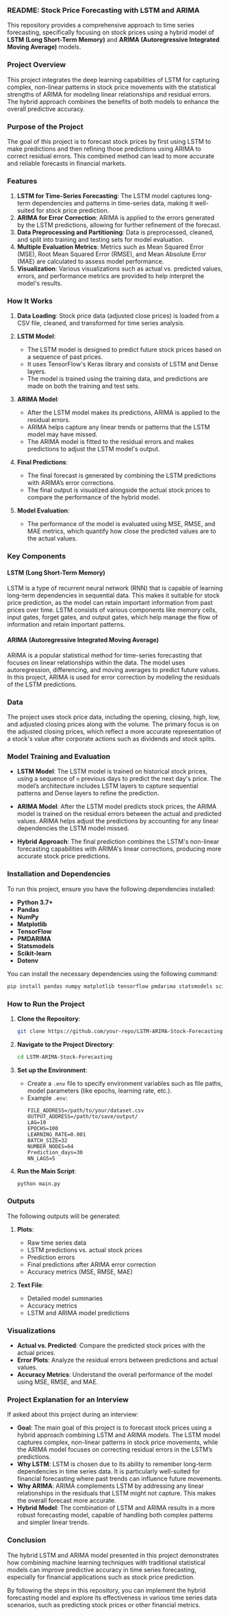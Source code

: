 ### **README: Stock Price Forecasting with LSTM and ARIMA**

This repository provides a comprehensive approach to time series forecasting, specifically focusing on stock prices using a hybrid model of **LSTM (Long Short-Term Memory)** and **ARIMA (Autoregressive Integrated Moving Average)** models. 

### **Project Overview**
This project integrates the deep learning capabilities of LSTM for capturing complex, non-linear patterns in stock price movements with the statistical strengths of ARIMA for modeling linear relationships and residual errors. The hybrid approach combines the benefits of both models to enhance the overall predictive accuracy.

### **Purpose of the Project**
The goal of this project is to forecast stock prices by first using LSTM to make predictions and then refining those predictions using ARIMA to correct residual errors. This combined method can lead to more accurate and reliable forecasts in financial markets.

### **Features**
1. **LSTM for Time-Series Forecasting**: The LSTM model captures long-term dependencies and patterns in time-series data, making it well-suited for stock price prediction.
2. **ARIMA for Error Correction**: ARIMA is applied to the errors generated by the LSTM predictions, allowing for further refinement of the forecast.
3. **Data Preprocessing and Partitioning**: Data is preprocessed, cleaned, and split into training and testing sets for model evaluation.
4. **Multiple Evaluation Metrics**: Metrics such as Mean Squared Error (MSE), Root Mean Squared Error (RMSE), and Mean Absolute Error (MAE) are calculated to assess model performance.
5. **Visualization**: Various visualizations such as actual vs. predicted values, errors, and performance metrics are provided to help interpret the model's results.

### **How It Works**
1. **Data Loading**: Stock price data (adjusted close prices) is loaded from a CSV file, cleaned, and transformed for time series analysis.
   
2. **LSTM Model**:
   - The LSTM model is designed to predict future stock prices based on a sequence of past prices.
   - It uses TensorFlow's Keras library and consists of LSTM and Dense layers.
   - The model is trained using the training data, and predictions are made on both the training and test sets.

3. **ARIMA Model**:
   - After the LSTM model makes its predictions, ARIMA is applied to the residual errors.
   - ARIMA helps capture any linear trends or patterns that the LSTM model may have missed.
   - The ARIMA model is fitted to the residual errors and makes predictions to adjust the LSTM model's output.

4. **Final Predictions**:
   - The final forecast is generated by combining the LSTM predictions with ARIMA’s error corrections.
   - The final output is visualized alongside the actual stock prices to compare the performance of the hybrid model.

5. **Model Evaluation**:
   - The performance of the model is evaluated using MSE, RMSE, and MAE metrics, which quantify how close the predicted values are to the actual values.

### **Key Components**
#### **LSTM (Long Short-Term Memory)**
LSTM is a type of recurrent neural network (RNN) that is capable of learning long-term dependencies in sequential data. This makes it suitable for stock price prediction, as the model can retain important information from past prices over time. LSTM consists of various components like memory cells, input gates, forget gates, and output gates, which help manage the flow of information and retain important patterns.

#### **ARIMA (Autoregressive Integrated Moving Average)**
ARIMA is a popular statistical method for time-series forecasting that focuses on linear relationships within the data. The model uses autoregression, differencing, and moving averages to predict future values. In this project, ARIMA is used for error correction by modeling the residuals of the LSTM predictions.

### **Data**
The project uses stock price data, including the opening, closing, high, low, and adjusted closing prices along with the volume. The primary focus is on the adjusted closing prices, which reflect a more accurate representation of a stock's value after corporate actions such as dividends and stock splits.

### **Model Training and Evaluation**
- **LSTM Model**: The LSTM model is trained on historical stock prices, using a sequence of `n` previous days to predict the next day's price. The model’s architecture includes LSTM layers to capture sequential patterns and Dense layers to refine the prediction.
  
- **ARIMA Model**: After the LSTM model predicts stock prices, the ARIMA model is trained on the residual errors between the actual and predicted values. ARIMA helps adjust the predictions by accounting for any linear dependencies the LSTM model missed.

- **Hybrid Approach**: The final prediction combines the LSTM's non-linear forecasting capabilities with ARIMA's linear corrections, producing more accurate stock price predictions.

### **Installation and Dependencies**
To run this project, ensure you have the following dependencies installed:
- **Python 3.7+**
- **Pandas**
- **NumPy**
- **Matplotlib**
- **TensorFlow**
- **PMDARIMA**
- **Statsmodels**
- **Scikit-learn**
- **Dotenv**

You can install the necessary dependencies using the following command:
```bash
pip install pandas numpy matplotlib tensorflow pmdarima statsmodels scikit-learn python-dotenv
```

### **How to Run the Project**
1. **Clone the Repository**:
   ```bash
   git clone https://github.com/your-repo/LSTM-ARIMA-Stock-Forecasting.git
   ```
2. **Navigate to the Project Directory**:
   ```bash
   cd LSTM-ARIMA-Stock-Forecasting
   ```
3. **Set up the Environment**:
   - Create a `.env` file to specify environment variables such as file paths, model parameters (like epochs, learning rate, etc.).
   - Example `.env`:
     ```
     FILE_ADDRESS=/path/to/your/dataset.csv
     OUTPUT_ADDRESS=/path/to/save/output/
     LAG=10
     EPOCHS=100
     LEARNING_RATE=0.001
     BATCH_SIZE=32
     NUMBER_NODES=64
     Prediction_days=30
     NN_LAGS=5
     ```

4. **Run the Main Script**:
   ```bash
   python main.py
   ```

### **Outputs**
The following outputs will be generated:
1. **Plots**:
   - Raw time series data
   - LSTM predictions vs. actual stock prices
   - Prediction errors
   - Final predictions after ARIMA error correction
   - Accuracy metrics (MSE, RMSE, MAE)

2. **Text File**:
   - Detailed model summaries
   - Accuracy metrics
   - LSTM and ARIMA model predictions

### **Visualizations**
- **Actual vs. Predicted**: Compare the predicted stock prices with the actual prices.
- **Error Plots**: Analyze the residual errors between predictions and actual values.
- **Accuracy Metrics**: Understand the overall performance of the model using MSE, RMSE, and MAE.

### **Project Explanation for an Interview**
If asked about this project during an interview:
- **Goal**: The main goal of this project is to forecast stock prices using a hybrid approach combining LSTM and ARIMA models. The LSTM model captures complex, non-linear patterns in stock price movements, while the ARIMA model focuses on correcting residual errors in the LSTM’s predictions.
- **Why LSTM**: LSTM is chosen due to its ability to remember long-term dependencies in time series data. It is particularly well-suited for financial forecasting where past trends can influence future movements.
- **Why ARIMA**: ARIMA complements LSTM by addressing any linear relationships in the residuals that LSTM might not capture. This makes the overall forecast more accurate.
- **Hybrid Model**: The combination of LSTM and ARIMA results in a more robust forecasting model, capable of handling both complex patterns and simpler linear trends.

### **Conclusion**
The hybrid LSTM and ARIMA model presented in this project demonstrates how combining machine learning techniques with traditional statistical models can improve predictive accuracy in time series forecasting, especially for financial applications such as stock price prediction.

By following the steps in this repository, you can implement the hybrid forecasting model and explore its effectiveness in various time series data scenarios, such as predicting stock prices or other financial metrics.